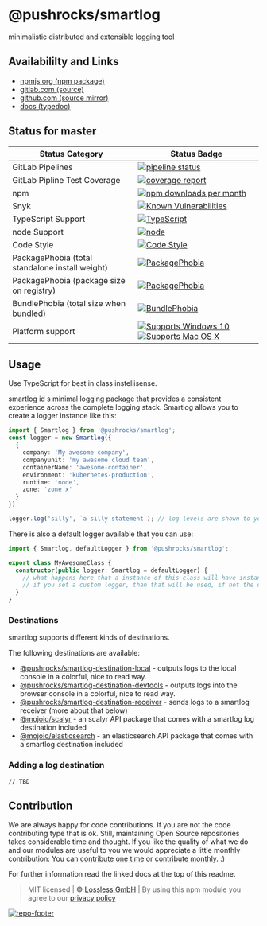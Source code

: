 # @pushrocks/smartlog
minimalistic distributed and extensible logging tool

## Availabililty and Links
* [npmjs.org (npm package)](https://www.npmjs.com/package/@pushrocks/smartlog)
* [gitlab.com (source)](https://gitlab.com/pushrocks/smartlog)
* [github.com (source mirror)](https://github.com/pushrocks/smartlog)
* [docs (typedoc)](https://pushrocks.gitlab.io/smartlog/)

## Status for master

Status Category | Status Badge
-- | --
GitLab Pipelines | [![pipeline status](https://gitlab.com/pushrocks/smartlog/badges/master/pipeline.svg)](https://lossless.cloud)
GitLab Pipline Test Coverage | [![coverage report](https://gitlab.com/pushrocks/smartlog/badges/master/coverage.svg)](https://lossless.cloud)
npm | [![npm downloads per month](https://badgen.net/npm/dy/@pushrocks/smartlog)](https://lossless.cloud)
Snyk | [![Known Vulnerabilities](https://badgen.net/snyk/pushrocks/smartlog)](https://lossless.cloud)
TypeScript Support | [![TypeScript](https://badgen.net/badge/TypeScript/>=%203.x/blue?icon=typescript)](https://lossless.cloud)
node Support | [![node](https://img.shields.io/badge/node->=%2010.x.x-blue.svg)](https://nodejs.org/dist/latest-v10.x/docs/api/)
Code Style | [![Code Style](https://badgen.net/badge/style/prettier/purple)](https://lossless.cloud)
PackagePhobia (total standalone install weight) | [![PackagePhobia](https://badgen.net/packagephobia/install/@pushrocks/smartlog)](https://lossless.cloud)
PackagePhobia (package size on registry) | [![PackagePhobia](https://badgen.net/packagephobia/publish/@pushrocks/smartlog)](https://lossless.cloud)
BundlePhobia (total size when bundled) | [![BundlePhobia](https://badgen.net/bundlephobia/minzip/@pushrocks/smartlog)](https://lossless.cloud)
Platform support | [![Supports Windows 10](https://badgen.net/badge/supports%20Windows%2010/yes/green?icon=windows)](https://lossless.cloud) [![Supports Mac OS X](https://badgen.net/badge/supports%20Mac%20OS%20X/yes/green?icon=apple)](https://lossless.cloud)

## Usage

Use TypeScript for best in class instellisense.

smartlog id s minimal logging package that provides a consistent experience across the complete logging stack. Smartlog allows you to create a logger instance like this:

```ts
import { Smartlog } from '@pushrocks/smartlog';
const logger = new Smartlog({
  {
    company: 'My awesome company',
    companyunit: 'my awesome cloud team',
    containerName: 'awesome-container',
    environment: 'kubernetes-production',
    runtime: 'node',
    zone: 'zone x'
  }
})

logger.log('silly', `a silly statement`); // log levels are shown to you by the IDE
```

There is also a default logger available that you can use:

```ts
import { Smartlog, defaultLogger } from '@pushrocks/smartlog';

export class MyAwesomeClass {
  constructor(public logger: Smartlog = defaultLogger) {
    // what happens here that a instance of this class will have instance.logger available
    // if you set a custom logger, than that will be used, if not the default logger.
  }
}
```

### Destinations

smartlog supports different kinds of destinations.

The following destinations are available:

- [@pushrocks/smartlog-destination-local](https://www.npmjs.com/package/@pushrocks/smartlog-destination-local) - outputs logs to the local console in a colorful, nice to read way.
- [@pushrocks/smartlog-destination-devtools](https://www.npmjs.com/package/@pushrocks/smartlog-destination-devtools) - outputs logs into the browser console in a colorful, nice to read way.
- [@pushrocks/smartlog-destination-receiver](https://www.npmjs.com/package/@pushrocks/smartlog-destination-receiver) - sends logs to a smartlog receiver (more about that below)
- [@mojoio/scalyr](https://www.npmjs.com/package/@pushrocks/smartlog-destination-receiver) - an scalyr API package that comes with a smartlog log destination included
- [@mojoio/elasticsearch](https://www.npmjs.com/package/@mojoio/elasticsearch) - an elasticsearch API package that comes with a smartlog destination included

### Adding a log destination

```
// TBD
```

## Contribution

We are always happy for code contributions. If you are not the code contributing type that is ok. Still, maintaining Open Source repositories takes considerable time and thought. If you like the quality of what we do and our modules are useful to you we would appreciate a little monthly contribution: You can [contribute one time](https://lossless.link/contribute-onetime) or [contribute monthly](https://lossless.link/contribute). :)

For further information read the linked docs at the top of this readme.

> MIT licensed | **&copy;** [Lossless GmbH](https://lossless.gmbh)
| By using this npm module you agree to our [privacy policy](https://lossless.gmbH/privacy)

[![repo-footer](https://lossless.gitlab.io/publicrelations/repofooter.svg)](https://maintainedby.lossless.com)
